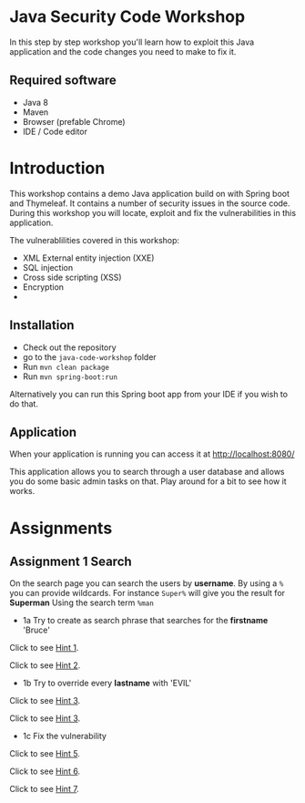# Java Security Code Workshop
In this step by step workshop you'll learn how to exploit this Java application and the code changes you need to make to fix it.

## Required software
- Java 8
- Maven
- Browser (prefable Chrome)
- IDE / Code editor

# Introduction

This workshop contains a demo Java application build on with Spring boot and Thymeleaf.
It contains a number of security issues in the source code.
During this workshop you will locate, exploit and fix the vulnerabilities in this application.

The vulnerablilities covered in this workshop:
- XML External entity injection (XXE)
- SQL injection
- Cross side scripting (XSS)
- Encryption
- 

## Installation

- Check out the repository
- go to the `java-code-workshop` folder
- Run `mvn clean package`
- Run `mvn spring-boot:run`

Alternatively you can run this Spring boot app from your IDE if you wish to do that.

## Application
When your application is running you can access it at [http://localhost:8080/](http://localhost:8080/)

This application allows you to search through a user database and allows you do some basic admin tasks on that.
Play around for a bit to see how it works.


# Assignments

## Assignment 1 Search

On the search page you can search the users by **username**.
By using a `%` you can provide wildcards. For instance `Super%` will give you the result for **Superman**
Using the search term `%man`

- 1a Try to create as search phrase that searches for the **firstname** 'Bruce'

    
Click to see [Hint 1](hints/search/hint1.md).

Click to see [Hint 2](hints/search/hint2.md).

    
- 1b Try to override every **lastname** with 'EVIL'
    
Click to see [Hint 3](hints/search/hint3.md).

Click to see [Hint 3](hints/search/hint4.md).
    
- 1c Fix the vulnerability

Click to see [Hint 5](hints/search/hint5.md).

Click to see [Hint 6](hints/search/hint6.md).

Click to see [Hint 7](hints/search/hint7.md).


    


 

